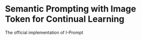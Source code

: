# Semantic Prompting with Image Token for Continual Learning
The official implementation of I-Prompt
